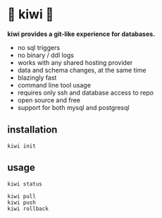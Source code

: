 # 🥝 kiwi 🥝

**kiwi provides a git-like experience for databases.**

* no sql triggers
* no binary / ddl logs
* works with any shared hosting provider
* data and schema changes, at the same time
* blazingly fast
* command line tool usage
* requires only ssh and database access to repo
* open source and free
* support for both mysql and postgresql

## installation

`kiwi init`

## usage

```
kiwi status

kiwi pull
kiwi push
kiwi rollback
```

